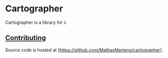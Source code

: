 # Cartographer

Cartographer is a library for c

## [Contributing](https://github.com/MattiasMartens/cartographer)

Source code is hosted at [https://github.com/MattiasMartens/cartographer].